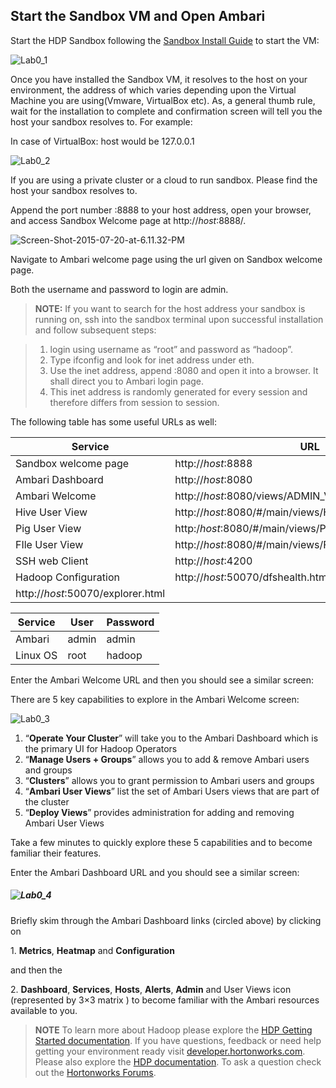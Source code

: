 <!--
{
"name" : "lab0",
"version" : "0.1",
"title" : "Lab 0: Set-up",
"description" : "TBD.",
"freshnessDate" : 2015-07-23,
"homepage" : "http://hortonworks.com/",
"canonicalSource" : "http://hortonworks.com/hadoop-tutorial/hello-world-an-introduction-to-hadoop-hcatalog-hive-and-pig/#section_6",
"license" : "All Rights Reserved"
}
-->

<!-- @section -->

## Start the Sandbox VM and Open Ambari

Start the HDP Sandbox following the [Sandbox Install Guide](http://hortonworks.com/products/hortonworks-sandbox/#install) to start the VM:

![Lab0_1](http://hortonworks.com/wp-content/uploads/2015/07/Lab0_1.png)

Once you have installed the Sandbox VM, it resolves to the host on your environment, the address of which varies depending upon the Virtual Machine you are using(Vmware, VirtualBox etc). As, a general thumb rule, wait for the installation to complete and confirmation screen will tell you the host your sandbox resolves to. For example:

In case of VirtualBox: host would be 127.0.0.1

![Lab0_2](http://hortonworks.com/wp-content/uploads/2015/07/Lab0_2.png)

If you are using a private cluster or a cloud to run sandbox. Please find the host your sandbox resolves to.

Append the port number :8888 to your host address, open your browser, and access Sandbox Welcome page at http://_host_:8888/.

![Screen-Shot-2015-07-20-at-6.11.32-PM](http://hortonworks.com/wp-content/uploads/2015/07/Screen-Shot-2015-07-20-at-6.11.32-PM.png)

Navigate to Ambari welcome page using the url given on Sandbox welcome page.

Both the username and password to login are admin.

<!-- @task, "text" : "Log in to Ambari."-->

> **NOTE:**  If you want to search for the host address your sandbox is running on, ssh into the sandbox terminal upon successful installation and follow subsequent steps:

>1.  login using username as “root” and password as “hadoop”.
>2.  Type ifconfig and look for inet address under eth.
>3.  Use the inet address, append :8080 and open it into a browser. It shall direct you to Ambari login page.
>4.  This inet address is randomly generated for every session and therefore differs from session to session.



The following table has some useful URLs as well:

| **Service** | **URL** |
|----------------- |---------------- |
| Sandbox welcome page | http://_host_:8888 |
| Ambari Dashboard | http://_host_:8080 |
| Ambari Welcome | http://_host_:8080/views/ADMIN_VIEW/2.1.0/INSTANCE/#/ |
| Hive User View | http://_host_:8080/#/main/views/HIVE/1.0.0/Hive |
| Pig User View | http:/_host_:8080/#/main/views/PIG/0.1.0/MyPig |
| FIle User View | http://_host_:8080/#/main/views/FILES/0.2.0/MyFiles |
| SSH web Client | http://_host_:4200 |
| Hadoop Configuration | http://_host_:50070/dfshealth.html
 http://_host_:50070/explorer.html |

| **Service** | **User** | **Password** |
|----------------- |---------------- |------------|
| Ambari | admin | admin |
| Linux OS | root | hadoop |

Enter the Ambari Welcome URL and then you should see a similar screen:

There are 5 key capabilities to explore in the Ambari Welcome screen:

![Lab0_3](http://hortonworks.com/wp-content/uploads/2015/07/Lab0_3.png)

1.  “**Operate Your Cluster**” will take you to the Ambari Dashboard which is the primary UI for Hadoop Operators
2.  “**Manage Users + Groups**” allows you to add & remove Ambari users and groups
3.  “**Clusters**” allows you to grant permission to Ambari users and groups
4.  “**Ambari User Views**” list the set of Ambari Users views that are part of the cluster
5.  “**Deploy Views**” provides administration for adding and removing Ambari User Views

Take a few minutes to quickly explore these 5 capabilities and to become familiar their features.

<!-- @task, "text" : "Explore the 5 key capabilities of Ambari and become familiar their features."-->

Enter the Ambari Dashboard URL and you should see a similar screen:

##### ![Lab0_4](http://hortonworks.com/wp-content/uploads/2015/07/Lab0_4.png)

Briefly skim through the Ambari Dashboard links (circled above) by clicking on

1\.  **Metrics**, **Heatmap** and **Configuration**

and then the

2\.  **Dashboard**, **Services**, **Hosts**, **Alerts**, **Admin** and User Views icon (represented by 3×3 matrix ) to become familiar with the Ambari resources available to you.

> **NOTE**  To learn more about Hadoop please explore the [HDP Getting Started documentation](http://docs.hortonworks.com/HDPDocuments/HDP2/HDP-2.2.4/bk_getting-started-guide/content/ch_about-hortonworks-data-platform.html).
 If you have questions, feedback or need help getting your environment ready visit [developer.hortonworks.com](http://hortonworks.com/developer/). Please also explore the [HDP documentation](http://docs.hortonworks.com/). To ask a question check out the [Hortonworks Forums](http://hortonworks.com/community/forums/).
